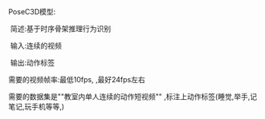 PoseC3D模型:

​	简述:基于时序骨架推理行为识别

​			输入:连续的视频

​			输出:动作标签



需要的视频帧率:最低10fps,  ,最好24fps左右  



需要的数据集是""教室内单人连续的动作短视频""  ,标注上动作标签(睡觉,举手,记笔记,玩手机等等,)

